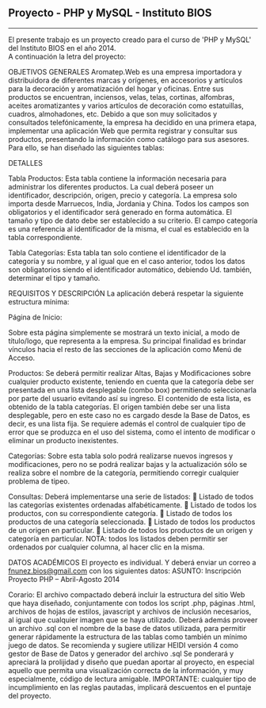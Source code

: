 <h2> Proyecto - PHP y MySQL - Instituto BIOS </h2>

----------------------------------------------------------------------------------------------------------------------------

El presente trabajo es un proyecto creado para el curso de 'PHP y MySQL' del Instituto BIOS en el año 2014.<br>
A continuación la letra del proyecto:

OBJETIVOS GENERALES
Aromatep.Web es una empresa importadora y distribuidora de diferentes marcas y orígenes, en accesorios y
artículos para la decoración y aromatización del hogar y oficinas. Entre sus productos se encuentran, inciensos,
velas, telas, cortinas, alfombras, aceites aromatizantes y varios artículos de decoración como estatuillas, cuadros,
almohadones, etc. Debido a que son muy solicitados y consultados telefónicamente, la empresa ha decidido en una
primera etapa, implementar una aplicación Web que permita registrar y consultar sus productos, presentando la
información como catálogo para sus asesores. Para ello, se han diseñado las siguientes tablas:

DETALLES

Tabla Productos:
Esta tabla contiene la información necesaria para administrar los diferentes productos. La cual deberá poseer un
identificador, descripción, origen, precio y categoría. La empresa solo importa desde Marruecos, India, Jordania y
China.
Todos los campos son obligatorios y el identificador será generado en forma automática. El tamaño y tipo de
dato debe ser establecido a su criterio. El campo categoría es una referencia al identificador de la misma, el
cual es establecido en la tabla correspondiente.

Tabla Categorías:
Esta tabla tan solo contiene el identificador de la categoría y su nombre, y al igual que en el caso anterior, todos
los datos son obligatorios siendo el identificador automático, debiendo Ud. también, determinar el tipo y tamaño.

REQUISITOS Y DESCRIPCIÓN
La aplicación deberá respetar la siguiente estructura mínima:

Página de Inicio:

Sobre esta página simplemente se mostrará un texto inicial, a modo de título/logo, que representa a la empresa.
Su principal finalidad es brindar vínculos hacia el resto de las secciones de la aplicación como Menú de Acceso.

Productos:
Se deberá permitir realizar Altas, Bajas y Modificaciones sobre cualquier producto existente, teniendo en cuenta
que la categoría debe ser presentada en una lista desplegable (combo box) permitiendo seleccionarla por parte
del usuario evitando así su ingreso. El contenido de esta lista, es obtenido de la tabla categorías. El origen
también debe ser una lista desplegable, pero en este caso no es cargado desde la Base de Datos, es decir, es
una lista fija. Se requiere además el control de cualquier tipo de error que se produzca en el uso del sistema,
como el intento de modificar o eliminar un producto inexistentes.

Categorías:
Sobre esta tabla solo podrá realizarse nuevos ingresos y modificaciones, pero no se podrá realizar bajas y la
actualización sólo se realiza sobre el nombre de la categoría, permitiendo corregir cualquier problema de tipeo.

Consultas:
Deberá implementarse una serie de listados:
 Listado de todos las categorías existentes ordenadas alfabéticamente.
 Listado de todos los productos, con su correspondiente categoría.
 Listado de todos los productos de una categoría seleccionada.
 Listado de todos los productos de un origen en particular.
 Listado de todos los productos de un origen y categoría en particular.
NOTA: todos los listados deben permitir ser ordenados por cualquier columna, al hacer clic en la misma.

DATOS ACADÉMICOS
El proyecto es individual. Y deberá enviar un correo a fnunez.bios@gmail.com con los siguientes datos:
ASUNTO: Inscripción Proyecto PHP – Abril-Agosto 2014

Corario:
El archivo compactado deberá incluir la estructura del sitio Web que haya diseñado, conjuntamente con todos los
script .php, páginas .html, archivos de hojas de estilos, javascript y archivos de inclusión necesarios, al igual que
cualquier imagen que se haya utilizado.
Deberá además proveer un archivo .sql con el nombre de la base de datos utilizada, para permitir generar
rápidamente la estructura de las tablas como también un mínimo juego de datos. Se recomienda y sugiere
utilizar HEIDI versión 4 como gestor de Base de Datos y generador del archivo .sql
Se ponderará y apreciará la prolijidad y diseño que puedan aportar al proyecto, en especial aquello que permita una
visualización correcta de la información, y muy especialmente, código de lectura amigable.
IMPORTANTE: cualquier tipo de incumplimiento en las reglas pautadas, implicará descuentos en el puntaje del
proyecto.
